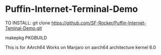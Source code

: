 # Puffin-Internet-Terminal-Demo

TO INSTALL:
git clone https://github.com/SF-Rocker/Puffin-Internet-Teminal-Demo.git

makepkg PKGBUILD

This is for AArch64
Works on Manjaro on aarch64 architecture
kernel 6.0

